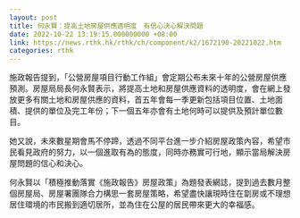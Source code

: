 ```yaml
---
layout: post
title: 何永賢：提高土地房屋供應透明度　有信心決心解決問題
date: 2022-10-22 13:19:15.000000000 +08:00
link: https://news.rthk.hk/rthk/ch/component/k2/1672190-20221022.htm
categories: rthk
---
```


施政報告提到，「公營房屋項目行動工作組」會定期公布未來十年的公營房屋供應預測。房屋局局長何永賢表示，將提高土地和房屋供應資料的透明度，會在網上發放更多有關土地和房屋供應的資料，首五年會每一季更新包括項目位置、土地面積、提供的單位及完工年份；下一個五年亦會有土地何時可以提供及預計單位數目。

她又說，未來數星期會馬不停蹄，透過不同平台進一步介紹房屋政策內容，希望市民看見政府的努力，以一個進取有為的態度，同時亦務實可行地，顯示當局解決房屋問題的信心和決心。

何永賢以「積極推動落實《施政報告》房屋政策」為題發表網誌，提到過去數月整個房屋局、房屋署團隊合力構思一套房屋策略，希望盡快讓現時住在劏房或不理想居住環境的市民搬到適切居所，並為住在公屋的居民帶來更大的幸福感。
